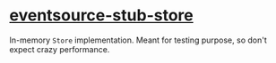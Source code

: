 # [eventsource-stub-store][]

In-memory `Store` implementation. Meant for testing purpose, so don't expect crazy performance.

[eventsource-stub-store]: https://github.com/YoEight/eventsource-api
